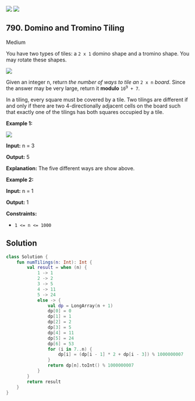 [![](https://img.shields.io/github/stars/javadev/LeetCode-in-Kotlin?label=Stars&style=flat-square)](https://github.com/javadev/LeetCode-in-Kotlin)
[![](https://img.shields.io/github/forks/javadev/LeetCode-in-Kotlin?label=Fork%20me%20on%20GitHub%20&style=flat-square)](https://github.com/javadev/LeetCode-in-Kotlin/fork)

## 790\. Domino and Tromino Tiling

Medium

You have two types of tiles: a `2 x 1` domino shape and a tromino shape. You may rotate these shapes.

![](https://assets.leetcode.com/uploads/2021/07/15/lc-domino.jpg)

Given an integer n, return _the number of ways to tile an_ `2 x n` _board_. Since the answer may be very large, return it **modulo** <code>10<sup>9</sup> + 7</code>.

In a tiling, every square must be covered by a tile. Two tilings are different if and only if there are two 4-directionally adjacent cells on the board such that exactly one of the tilings has both squares occupied by a tile.

**Example 1:**

![](https://assets.leetcode.com/uploads/2021/07/15/lc-domino1.jpg)

**Input:** n = 3

**Output:** 5

**Explanation:** The five different ways are show above.

**Example 2:**

**Input:** n = 1

**Output:** 1

**Constraints:**

*   `1 <= n <= 1000`

## Solution

```kotlin
class Solution {
    fun numTilings(n: Int): Int {
        val result = when (n) {
            1 -> 1
            2 -> 2
            3 -> 5
            4 -> 11
            5 -> 24
            else -> {
                val dp = LongArray(n + 1)
                dp[0] = 0
                dp[1] = 1
                dp[2] = 2
                dp[3] = 5
                dp[4] = 11
                dp[5] = 24
                dp[6] = 53
                for (i in 7..n) {
                    dp[i] = (dp[i - 1] * 2 + dp[i - 3]) % 1000000007
                }
                return dp[n].toInt() % 1000000007
            }
        }
        return result
    }
}
```